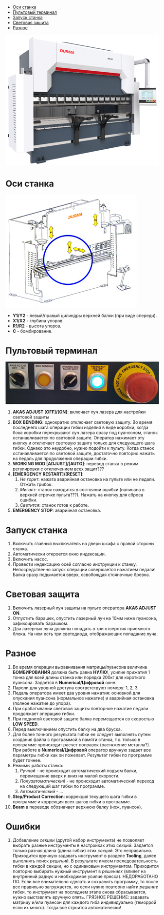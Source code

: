 - [Оси станка](#оси-станка)
- [Пультовый терминал](#пультовый-терминал)
- [Запуск станка](#запуск-станка)
- [Световая защита](#световая-защита)
- [Разное](#разное)

![](./Image/AD-RModel.png)

# Оси станка

![](./Image/Axes.jpg)

- **Y1/Y2** - левый/правый цилиндры верхней балки (при виде спереди).
- **X1/X2** - глубина упоров.
- **R1/R2** - высота упоров.
- **C** - бомбирование.

# Пультовый терминал

![](./Image/Panel.jpg)

1. **AKAS ADJUST [OFF]/[ON]**: включает луч лазера для настройки световой защиты
1. **BOX BENDING**: однократно отключает световую защиту. Во время последнего шага операции гибки изделия в виде коробки, когда бока коробки перекрывают луч лазера сразу под пуансоном, станок останавливается по световой защите. Оператор нажимает эту кнопку и отключает световую защиту только для следующего шага гибки. Однако это неудобно, нужно подойти к пульту. Когда станок останавливается по световой защите, достаточно повторно нажать на педаль для продолжения операции гибки.
1. **WORKING MOD [ADJUST]/[AUTO]**: перевод станка в режим регулировки с отключением всех защит???
1. **[EMERGENCY RESTART]/[RESET]**:
    1. *Не горит*: нажата аварийная остановка на пульте или не педали. Отжать грибок.
    1. *Мигает*: станок находится в состоянии ошибки (написана в верхней строчке пульта???). Нажать на кнопку для сброса ошибки.
    1. *Светится*: станок готов к работе.
1. **EMERGENCY STOP**: аварийная остановка.

# Запуск станка

1. Включить главный выключатель на двери шкафа с правой стороны станка.
1. Автоматически откроется окно индексации.
1. Включить насос.
1. Провести индексацию осей согласно инструкции к станку. Непосредственно запуск операции совершается нажатием педали! Балка сразу подымается вверх, освобождая стояночные бревна.

# Световая защита

1. Включить лазерный луч защиты на пульте оператора **AKAS ADJUST ON**.
1. Отпустить барашек, опустить лазерный луч на 10мм ниже пуансона, зафиксировать барашком.
1. Два лазерных луча должны попадать в три отверстия приемного блока. На нем есть три светодиода, отображающих попадание луча.

# Разное

1. Во время операции выравнивания матрицы/пуансона величина **БОМБИРОВАНИЯ** должна быть равна **НУЛЮ**!, усилие прижатия 1 тонна для всей длины станка или порядка 200кг для короткого пуансона. Задается в **Numerical/Цифровой** окне.
1. Пароли для уровней доступа соответствуют номеру: 1, 2, 3.
1. Педаль оператора имеет два уровня нажатия: основной для опускания пуансона (нормальное нажатие) и аварийная остановка (полное нажатие до упора).
1. При срабатывании световой защиты повторное нажатие педали продолжает операцию гибки.
1. При поднятой световой защите балка перемещается со скоростью **LOW SPEED**.
1. Перед выключением опустить балку на два бруска.
1. Для более точного результата гибки ее следует выполнять путем создания файла с программой в памяти станка, т.к. только в программе происходит расчет поправок (растяжение металла?). При работе в **Numerical/Цифровой** оператор вручную задает все параметры гибки как он пожелает. Результат гибки по программе будет точнее.
1. Режимы работы станка:
    1. *Ручной* - не происходит автоматический подъем балки, перемещение вверх и вниз на малой скорости.
    1. *Полуавтоматический* - не происходит автоматический переход на следующий шаг гибки по программе.
    1. *Автоматический* - ...
1. **Step/Product Correction**: коррекция текущего шага гибки в программе и коррекция всех шагов гибки в программе.
1. **Beam** в переводе обозначает верхнюю балку (нож, пуансон).

# Ошибки

1. Добавление *секции* (другой набор инструмента) не позволяет выбрать разные инструменты в настройках этих *секций*. Задается только разная длина (длина гибки) этих *секций*. Это неправильно. Приходится вручную задавать инструмент в разделе **Tooling**, далее выполнять поиск *решений*. В результате имеем последовательность гибки в каждой секции, но с одинаковым инструментом. Приходится повторно выбирать нужный инструмент в *решениях* (влияет на внутренний радиус и необходимое усилие пресса). НЕДОРАБОТАНО ПО. Если все внимательно сделать и сохранить программу, то после все правильно загружается, но если нужно повторно найти *решение* гибки, то инструмент на последнем этапе снова сбрасывается, нужно выставлять вручную опять. ГРЯЗНОЕ РЕШЕНИЕ: задавать матрицу и/или пуансон для каждого гиба индивидуально (геморрой если их много). Тогда все строится автоматически!
